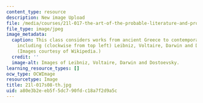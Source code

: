 ```yaml
---
content_type: resource
description: New image Upload
file: /media/courses/21l-017-the-art-of-the-probable-literature-and-probability-spring-2008/a80e3b2eeb5f5dc790fdc18a7f2d9a5c_21l-017s08-th.jpg
file_type: image/jpeg
image_metadata:
  caption: This class considers works from ancient Greece to contemporary authors,
    including (clockwise from top left) Leibniz, Voltaire, Darwin and Dostoevsky.
    (Images courtesy of Wikipedia.)
  credit: ''
  image-alt: Images of Leibniz, Voltaire, Darwin and Dostoevsky.
learning_resource_types: []
ocw_type: OCWImage
resourcetype: Image
title: 21l-017s08-th.jpg
uid: a80e3b2e-eb5f-5dc7-90fd-c18a7f2d9a5c
---
```

